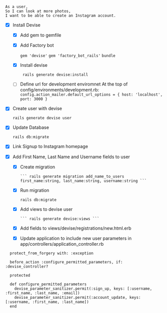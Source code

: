```
As a user,
So I can look at more photos,
I want to be able to create an Instagram account.
```

- [X] Install Devise
  - [X] Add gem to gemfile
  - [X] Add Factory bot
  
      ``` gem 'devise' ```
      ``` gem 'factory_bot_rails' ```
      ``` bundle ```
  - [X] Install devise

    ``` rails generate devise:install```
  - [ ] Define url for development enviromnet
    At the top of config/environments/development.rb:
    ```  config.action_mailer.default_url_options = { host: 'localhost', port: 3000 } ```

- [X] Create user with devise

    ``` rails generate devise user ```

- [X] Update Database

    ``` rails db:migrate ```

- [X] Link Signup to Instagram homepage
- [X] Add First Name, Last Name and Username fields to user
  - [X] Create migration
  
        ``` rails generate migration add_name_to_users first_name:string, last_name:string, username:string ```
  - [X] Run migration
  
      ``` rails db:migrate ```
  - [X] Add views to devise user
  
        ``` rails generate devise:views ```
  - [X] Add fields to views/devise/registrations/new.html.erb
  - [X] Update application to include new user parameters
        in app/controllers/application_controller.rb
        
``` 
  protect_from_forgery with: :exception

  before_action :configure_permitted_parameters, if: :devise_controller?

  protected

  def configure_permitted_parameters
    devise_parameter_sanitizer.permit(:sign_up, keys: [:username, :first_name, :last_name, :email])
    devise_parameter_sanitizer.permit(:account_update, keys: [:username, :first_name, :last_name])
  end
```